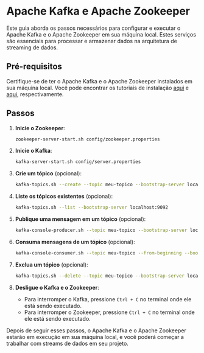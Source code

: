# Apache Kafka e Apache Zookeeper

Este guia aborda os passos necessários para configurar e executar o Apache Kafka e o Apache Zookeeper em sua máquina local. Estes serviços são essenciais para processar e armazenar dados na arquitetura de streaming de dados.

## Pré-requisitos

Certifique-se de ter o Apache Kafka e o Apache Zookeeper instalados em sua máquina local. Você pode encontrar os tutoriais de instalação [aqui](https://kafka.apache.org/quickstart) e [aqui](https://zookeeper.apache.org/doc/current/zookeeperStarted.html), respectivamente.

## Passos

1. **Inicie o Zookeeper**:
   ```sh
   zookeeper-server-start.sh config/zookeeper.properties
   ```

2. **Inicie o Kafka**:
   ```sh
   kafka-server-start.sh config/server.properties
   ```

3. **Crie um tópico** (opcional):
   ```sh
   kafka-topics.sh --create --topic meu-topico --bootstrap-server localhost:9092
   ```

4. **Liste os tópicos existentes** (opcional):
   ```sh
   kafka-topics.sh --list --bootstrap-server localhost:9092
   ```

5. **Publique uma mensagem em um tópico** (opcional):
   ```sh
   kafka-console-producer.sh --topic meu-topico --bootstrap-server localhost:9092
   ```

6. **Consuma mensagens de um tópico** (opcional):
   ```sh
   kafka-console-consumer.sh --topic meu-topico --from-beginning --bootstrap-server localhost:9092
   ```

7. **Exclua um tópico** (opcional):
   ```sh
   kafka-topics.sh --delete --topic meu-topico --bootstrap-server localhost:9092
   ```

8. **Desligue o Kafka e o Zookeeper**:
   - Para interromper o Kafka, pressione `Ctrl + C` no terminal onde ele está sendo executado.
   - Para interromper o Zookeeper, pressione `Ctrl + C` no terminal onde ele está sendo executado.

Depois de seguir esses passos, o Apache Kafka e o Apache Zookeeper estarão em execução em sua máquina local, e você poderá começar a trabalhar com streams de dados em seu projeto.
